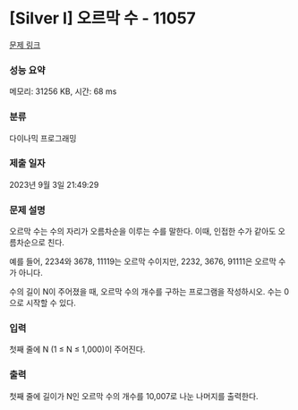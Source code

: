 # [Silver I] 오르막 수 - 11057 

[문제 링크](https://www.acmicpc.net/problem/11057) 

### 성능 요약

메모리: 31256 KB, 시간: 68 ms

### 분류

다이나믹 프로그래밍

### 제출 일자

2023년 9월 3일 21:49:29

### 문제 설명

<p>오르막 수는 수의 자리가 오름차순을 이루는 수를 말한다. 이때, 인접한 수가 같아도 오름차순으로 친다.</p>

<p>예를 들어, 2234와 3678, 11119는 오르막 수이지만, 2232, 3676, 91111은 오르막 수가 아니다.</p>

<p>수의 길이 N이 주어졌을 때, 오르막 수의 개수를 구하는 프로그램을 작성하시오. 수는 0으로 시작할 수 있다.</p>

### 입력 

 <p>첫째 줄에 N (1 ≤ N ≤ 1,000)이 주어진다.</p>

### 출력 

 <p>첫째 줄에 길이가 N인 오르막 수의 개수를 10,007로 나눈 나머지를 출력한다.</p>

